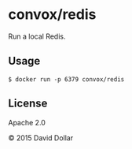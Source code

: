 # convox/redis

Run a local Redis.

## Usage

    $ docker run -p 6379 convox/redis

## License

Apache 2.0

&copy; 2015 David Dollar
